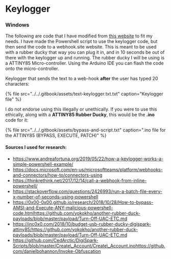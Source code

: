 # Keylogger

### Windows

The following are code that I have modified from [this website](https://www.andreafortuna.org/2019/05/22/how-a-keylogger-works-a-simple-powershell-example/) to fit my needs. I have made the Powershell script to use the keylogger code, but then send the code to a webhook.site website. This is meant to be used with a rubber ducky that way you can plug it in, and in 10 seconds be out of there with the keylogger up and running. The rubber ducky I will be using is a ATTINY85 Micro-controller. Using the Arduino IDE you can flash the code onto the micro-controller.

Keylogger that sends the text to a web-hook **after** the user has typed 20 characters:

{% file src="../../.gitbook/assets/text-keylogger.txt.txt" caption="Keylogger file" %}

 I do not endorse using this illegally or unethically. If you were to use this ethically, along with a **ATTINY85 Rubber Ducky**, this would be the **.ino** code for it:

{% file src="../../.gitbook/assets/bypass-and-script.txt" caption=".ino file for the ATTINY85 \(BYPASS, EXECUTE, PATCH\)" %}

#### Sources I used for research:

* https://www.andreafortuna.org/2019/05/22/how-a-keylogger-works-a-simple-powershell-example/
* https://docs.microsoft.com/en-us/microsoftteams/platform/webhooks-and-connectors/how-to/connectors-using
* https://thinkrethink.net/2017/12/14/call-a-webhook-from-inline-powershell/
* https://stackoverflow.com/questions/2426993/run-a-batch-file-every-x-number-of-seconds-using-powershell
* https://0x00-0x00.github.io/research/2018/10/28/How-to-bypass-AMSI-and-Execute-ANY-malicious-powershell-code.htmlhttps://github.com/yokokho/another-rubber-duck-payloads/blob/master/payload/Turn-Off-UAC-ETC.md
* https://inc0x0.com/2018/10/budget-usb-rubber-ducky-digispark-attiny85/https://github.com/yokokho/another-rubber-duck-payloads/blob/master/payload/Turn-Off-UAC-ETC.md
* https://github.com/CedArctic/DigiSpark-Scripts/blob/master/Create\_Account/Create\_Account.inohttps://github.com/danielbohannon/Invoke-Obfuscation​

